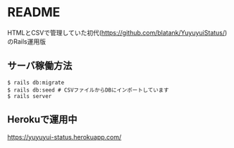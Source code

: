 # README

HTMLとCSVで管理していた初代(https://github.com/blatank/YuyuyuiStatus/)のRails運用版

## サーバ稼働方法
```
$ rails db:migrate
$ rails db:seed # CSVファイルからDBにインポートしています
$ rails server
```

## Herokuで運用中
https://yuyuyui-status.herokuapp.com/
